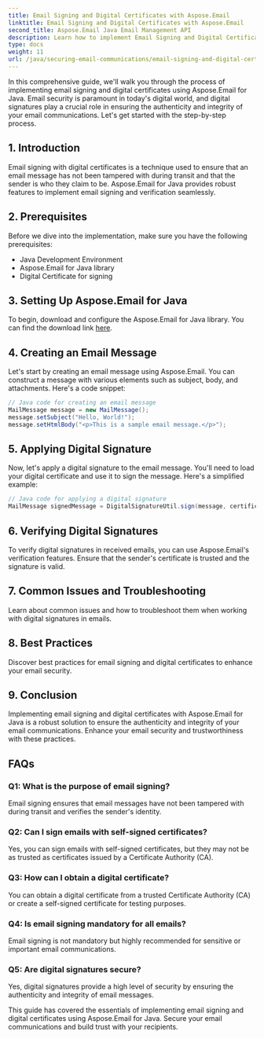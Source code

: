```yaml
---
title: Email Signing and Digital Certificates with Aspose.Email
linktitle: Email Signing and Digital Certificates with Aspose.Email
second_title: Aspose.Email Java Email Management API
description: Learn how to implement Email Signing and Digital Certificates with Aspose.Email for Java. Step-by-step guide, source code, and FAQs included. 
type: docs
weight: 11
url: /java/securing-email-communications/email-signing-and-digital-certificates/
---
```


In this comprehensive guide, we'll walk you through the process of implementing email signing and digital certificates using Aspose.Email for Java. Email security is paramount in today's digital world, and digital signatures play a crucial role in ensuring the authenticity and integrity of your email communications. Let's get started with the step-by-step process.

## 1. Introduction
Email signing with digital certificates is a technique used to ensure that an email message has not been tampered with during transit and that the sender is who they claim to be. Aspose.Email for Java provides robust features to implement email signing and verification seamlessly.

## 2. Prerequisites
Before we dive into the implementation, make sure you have the following prerequisites:
- Java Development Environment
- Aspose.Email for Java library
- Digital Certificate for signing

## 3. Setting Up Aspose.Email for Java
To begin, download and configure the Aspose.Email for Java library. You can find the download link [here](https://releases.aspose.com/email/java/).

## 4. Creating an Email Message
Let's start by creating an email message using Aspose.Email. You can construct a message with various elements such as subject, body, and attachments. Here's a code snippet:

```java
// Java code for creating an email message
MailMessage message = new MailMessage();
message.setSubject("Hello, World!");
message.setHtmlBody("<p>This is a sample email message.</p>");
```

## 5. Applying Digital Signature
Now, let's apply a digital signature to the email message. You'll need to load your digital certificate and use it to sign the message. Here's a simplified example:

```java
// Java code for applying a digital signature
MailMessage signedMessage = DigitalSignatureUtil.sign(message, certificate);
```

## 6. Verifying Digital Signatures
To verify digital signatures in received emails, you can use Aspose.Email's verification features. Ensure that the sender's certificate is trusted and the signature is valid.

## 7. Common Issues and Troubleshooting
Learn about common issues and how to troubleshoot them when working with digital signatures in emails.

## 8. Best Practices
Discover best practices for email signing and digital certificates to enhance your email security.

## 9. Conclusion
Implementing email signing and digital certificates with Aspose.Email for Java is a robust solution to ensure the authenticity and integrity of your email communications. Enhance your email security and trustworthiness with these practices.

## FAQs
### Q1: What is the purpose of email signing?
Email signing ensures that email messages have not been tampered with during transit and verifies the sender's identity.

### Q2: Can I sign emails with self-signed certificates?
Yes, you can sign emails with self-signed certificates, but they may not be as trusted as certificates issued by a Certificate Authority (CA).

### Q3: How can I obtain a digital certificate?
You can obtain a digital certificate from a trusted Certificate Authority (CA) or create a self-signed certificate for testing purposes.

### Q4: Is email signing mandatory for all emails?
Email signing is not mandatory but highly recommended for sensitive or important email communications.

### Q5: Are digital signatures secure?
Yes, digital signatures provide a high level of security by ensuring the authenticity and integrity of email messages.

This guide has covered the essentials of implementing email signing and digital certificates using Aspose.Email for Java. Secure your email communications and build trust with your recipients.